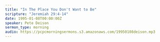 ```yaml
---
title: "In The Place You Don't Want to Be"
scripture: "Jeremiah 29:4-14"
date: 1995-01-08T00:00:00Z
speaker: Pete Deison
sermon_type: morning
audio: https://pcpcmorningsermons.s3.amazonaws.com/19950108deison.mp3 
---
```



